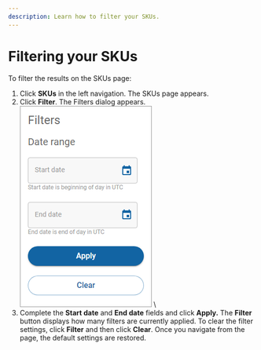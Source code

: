 ```yaml
---
description: Learn how to filter your SKUs.
---
```


# Filtering your SKUs

To filter the results on the SKUs page:

1. Click **SKUs** in the left navigation. The SKUs page appears.
2. Click **Filter**. The Filters dialog appears.\
   <img src="../../../../.gitbook/assets/FilterSKUs.png" alt="" data-size="original"> \\
3. Complete the **Start date** and **End date** fields and click **Apply.** The **Filter** button displays how many filters are currently applied. To clear the filter settings, click **Filter** and then click **Clear**. Once you navigate from the page, the default settings are restored.
